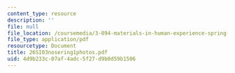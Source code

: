 ```yaml
---
content_type: resource
description: ''
file: null
file_location: /coursemedia/3-094-materials-in-human-experience-spring-2004/4d9b233c07af4adc5f27d9b0d59b1506_26SI03nosering1photos.pdf
file_type: application/pdf
resourcetype: Document
title: 26SI03nosering1photos.pdf
uid: 4d9b233c-07af-4adc-5f27-d9b0d59b1506
---
```

